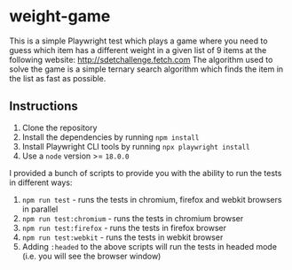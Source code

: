 # weight-game

This is a simple Playwright test which plays a game where you need to guess which item has a different weight in a given list of 9 items at the following website: http://sdetchallenge.fetch.com
The algorithm used to solve the game is a simple ternary search algorithm which finds the item in the list as fast as possible.

## Instructions

1. Clone the repository
2. Install the dependencies by running `npm install`
3. Install Playwright CLI tools by running `npx playwright install`
4. Use a `node` version >= `18.0.0`

I provided a bunch of scripts to provide you with the ability to run the tests in different ways:

1. `npm run test` - runs the tests in chromium, firefox and webkit browsers in parallel
2. `npm run test:chromium` - runs the tests in chromium browser
3. `npm run test:firefox` - runs the tests in firefox browser
4. `npm run test:webkit` - runs the tests in webkit browser
5. Adding `:headed` to the above scripts will run the tests in headed mode (i.e. you will see the browser window)
